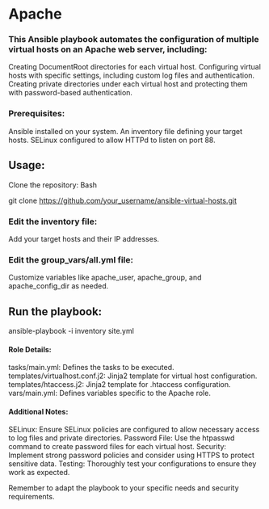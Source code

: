 # Apache

### This Ansible playbook automates the configuration of multiple virtual hosts on an Apache web server, including:

  Creating DocumentRoot directories for each virtual host.
  Configuring virtual hosts with specific settings, including custom log files and authentication.
  Creating private directories under each virtual host and protecting them with password-based authentication.

### Prerequisites:

  Ansible installed on your system.
  An inventory file defining your target hosts.
  SELinux configured to allow HTTPd to listen on port 88.

  ## Usage:

  Clone the repository:
  Bash

  git clone https://github.com/your_username/ansible-virtual-hosts.git


### Edit the inventory file:

  Add your target hosts and their IP addresses.

### Edit the group_vars/all.yml file:

  Customize variables like apache_user, apache_group, and apache_config_dir as needed.

## Run the playbook:

ansible-playbook -i inventory site.yml

#### Role Details:

  tasks/main.yml: Defines the tasks to be executed.
  templates/virtualhost.conf.j2: Jinja2 template for virtual host configuration.
  templates/htaccess.j2: Jinja2 template for .htaccess configuration.
  vars/main.yml: Defines variables specific to the Apache role.

#### Additional Notes:

  SELinux: Ensure SELinux policies are configured to allow necessary access to log files and private directories.
  Password File: Use the htpasswd command to create password files for each virtual host.
  Security: Implement strong password policies and consider using HTTPS to protect sensitive data.
  Testing: Thoroughly test your configurations to ensure they work as expected.

Remember to adapt the playbook to your specific needs and security requirements.

